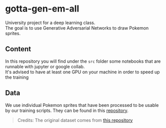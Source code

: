 # gotta-gen-em-all

University project for a deep learning class. \
The goal is to use Generative Adversarial Networks to draw Pokemon sprites.

## Content

In this repository you will find under the `src` folder some notebooks that are runnable with jupyter or google collab. \
It's advised to have at least one GPU on your machine in order to speed up the training

## Data

We use individual Pokemon sprites that have been processed to be usable by our training scripts. They can be found in this [repository](https://github.com/DonaCrio/Pokemon-dataset).

> Credits: The original dataset comes from [this repository](https://github.com/rileynwong/pokemon-images-dataset-by-type)
